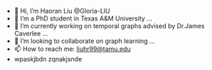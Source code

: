 - 👋 Hi, I’m Haoran Liu @Gloria-LIU
- 👀 I’m a PhD student in Texas A&M University ...
- 🌱 I’m currently working on temporal graphs advised by Dr.James Caverlee ...
- 💞️ I’m looking to collaborate on graph learning ...
- 📫 How to reach me: liuhr99@tamu.edu
- wpaskjbdn zqnakjsnde

<!---
Gloria-LIU/Gloria-LIU is a ✨ special ✨ repository because its `README.md` (this file) appears on your GitHub profile.
You can click the Preview link to take a look at your changes.
--->
